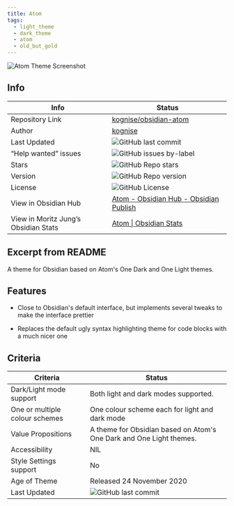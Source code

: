 ```yaml
---
title: Atom
tags:
  - light_theme
  - dark_theme
  - atom
  - old_but_gold
---
```


![Atom Theme Screenshot](https://raw.githubusercontent.com/kognise/obsidian-atom/refs/heads/master/screenshot-hybrid.png)

## Info

| Info                                 | Status                                                                                                                                                  |
| ------------------------------------ | ------------------------------------------------------------------------------------------------------------------------------------------------------- |
| Repository Link                      | [kognise/obsidian-atom](https://github.com/kognise/obsidian-atom)                                                                                       |
| Author                               | [kognise](https://github.com/kognise)                                                                                                                   |
| Last Updated                         | ![GitHub last commit](https://img.shields.io/github/last-commit/kognise/obsidian-atom?color=573E7A&label=last%20update&logo=github&style=for-the-badge) |
| “Help wanted” issues                 | ![GitHub issues by-label](https://img.shields.io/github/issues/kognise/obsidian-atom/help%20wanted?color=573E7A&logo=github&style=for-the-badge)        |
| Stars                                | ![GitHub Repo stars](https://img.shields.io/github/stars/kognise/obsidian-atom?color=573E7A&logo=github&style=for-the-badge)                            |
| Version                              | ![GitHub Repo version](https://img.shields.io/github/v/release/kognise/obsidian-atom?color=573E7A&logo=github&style=for-the-badge&=semver)              |
| License                              | ![GitHub License](https://img.shields.io/github/license/kognise/obsidian-atom?style=for-the-badge)                                                      |
| View in Obsidian Hub                 | [Atom \- Obsidian Hub \- Obsidian Publish](https://publish.obsidian.md/hub/02+-+Community+Expansions/02.05+All+Community+Expansions/Themes/Atom)        |
| View in Moritz Jung’s Obsidian Stats | [Atom \| Obsidian Stats](https://www.moritzjung.dev/obsidian-stats/themes/atom/)                                                                        |

## Excerpt from README

A theme for Obsidian based on Atom's One Dark and One Light themes.

## Features

- Close to Obsidian's default interface, but implements several tweaks to make the interface prettier

- Replaces the default ugly syntax highlighting theme for code blocks with a much nicer one

## Criteria

| Criteria                       | Status                                                                                                                                                  |
| ------------------------------ | ------------------------------------------------------------------------------------------------------------------------------------------------------- |
| Dark/Light mode support        | Both light and dark modes supported.                                                                                                                    |
| One or multiple colour schemes | One colour scheme each for light and dark mode                                                                                                          |
| Value Propositions             | A theme for Obsidian based on Atom's One Dark and One Light themes.                                                                                     |
| Accessibility                  | NIL                                                                                                                                                     |
| Style Settings support         | No                                                                                                                                                      |
| Age of Theme                   | Released 24 November 2020                                                                                                                               |
| Last Updated                   | ![GitHub last commit](https://img.shields.io/github/last-commit/kognise/obsidian-atom?color=573E7A&label=last%20update&logo=github&style=for-the-badge) |
